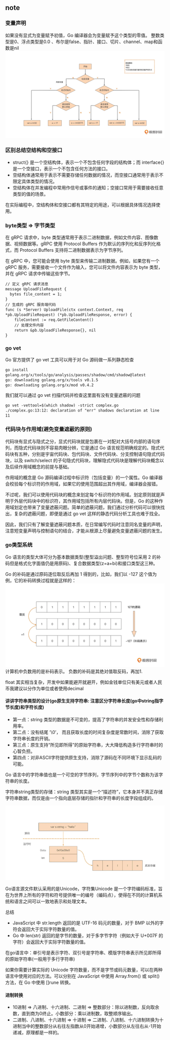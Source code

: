 ## note
### 变量声明

如果没有显式为变量赋予初值，Go 编译器会为变量赋予这个类型的零值。 整数类型是0、浮点类型是0.0 、布尔是false、指针、接口、切片、channel、map和函数是nil
![img.png](go-first-course/img/img.png)
### 区别总结空结构和空接口

- struct{} 是一个空结构体，表示一个不包含任何字段的结构体；而 interface{} 是一个空接口，表示一个不包含任何方法的接口。
- 空结构体通常用于表示不需要存储任何数据的情况，而空接口通常用于表示不限定具体类型的情况。
- 空结构体在并发编程中常用作信号或事件的通知；空接口常用于需要接收任意类型的值的场景。

在实际编程中，空结构体和空接口都有其特定的用途，可以根据具体情况选择使用。

### byte类型 => 字节类型

在 gRPC 请求中，byte 类型通常用于表示二进制数据，例如文件内容、图像数据、视频数据等。gRPC 使用 Protocol Buffers 作为默认的序列化和反序列化格式，而 Protocol Buffers 支持将二进制数据表示为字节序列。

在 gRPC 中，您可能会使用 byte 类型来传输二进制数据。例如，如果您有一个 gRPC 服务，需要接收一个文件作为输入，您可以将文件内容表示为 byte 类型，并在 gRPC 请求中传输这些字节。
```
// 定义 gRPC 请求消息
message UploadFileRequest {
  bytes file_content = 1;
}
// 生成的 gRPC 服务端代码
func (s *Server) UploadFile(ctx context.Context, req *pb.UploadFileRequest) (*pb.UploadFileResponse, error) {
    fileContent := req.GetFileContent()
    // 处理文件内容
    return &pb.UploadFileResponse{}, nil
}

```
### go vet
Go 官方提供了 go vet 工具可以用于对 Go 源码做一系列静态检查
```shell
go install golang.org/x/tools/go/analysis/passes/shadow/cmd/shadow@latest
go: downloading golang.org/x/tools v0.1.5
go: downloading golang.org/x/mod v0.4.2
```
我们就可以通过 go vet 扫描代码并检查这里面有没有变量遮蔽的问题

```shell
go vet -vettool=$(which shadow) -strict complex.go 
./complex.go:13:12: declaration of "err" shadows declaration at line 11
```
### 代码块与作用域(避免变量遮蔽的原则)

代码块有显式与隐式之分，显式代码块就是包裹在一对配对大括号内部的语句序列，而隐式代码块则不容易肉眼分辨，它是通过 Go 语言规范明确规定的。隐式代码块有五种，分别是宇宙代码块、包代码块、文件代码块、分支控制语句隐式代码块，以及 switch/select 的子句隐式代码块，理解隐式代码块是理解代码块概念以及后续作用域概念的前提与基础。

作用域的概念是 Go 源码编译过程中标识符（包括变量）的一个属性。Go 编译器会校验每个标识符的作用域，如果它的使用范围超出其作用域，编译器会报错。

不过呢，我们可以使用代码块的概念来划定每个标识符的作用域。划定原则就是声明于外层代码块中的标识符，其作用域包括所有内层代码块。但是，Go 的这种作用域划定也带来了变量遮蔽问题。简单的遮蔽问题，我们通过分析代码可以很快找出，复杂的遮蔽问题，即便是通过 go vet 这样的静态代码分析工具也难于找全。

因此，我们只有了解变量遮蔽问题本质，在日常编写代码时注意同名变量的声明，注意短变量声明与控制语句的结合，才能从根源上尽量避免变量遮蔽问题的发生。

### go类型系统

Go 语言的类型大体可分为基本数据类型(整型溢出问题、整型符号位采用 2 的补码但是格式化字面值仍是用原码)、复合数据类型(z=a+bi)和接口类型这三种。

Go 的补码是通过原码逐位取反后再加 1 得到的，比如，我们以 -127 这个值为例，它的补码转换过程就是这样的：
![img.png](go-first-course/img/2.png)
计算机中负数用的是补码表示。 负数的补码是其绝对值取反码，再加1.

float 其实相当复杂，开发中如果能避开就避开，例如金钱单位只有美元或者人民币我建议以分作为单位或者使用decimal

#### 讲讲字符串类型的设计(go原生支持字符串: 注意区分字符串长度(go中string指字节长度)和字符长度)

- 第一点：string 类型的数据是不可变的，提高了字符串的并发安全性和存储利用率。
- 第二点：没有结尾 ’\0’， 而且获取长度的时间复杂度是常数时间，消除了获取字符串长度的开销。
- 第三点：原生支持“所见即所得”的原始字符串，大大降低构造多行字符串时的心智负担。
- 第四点：对非ASCII字符提供原生支持，消除了源码在不同环境下显示乱码的可能。

Go 语言中的字符串值也是一个可空的字节序列，字节序列中的字节个数称为该字符串的长度。

字符串string类型的存储：string 类型其实是一个“描述符”，它本身并不真正存储字符串数据，而仅是由一个指向底层存储的指针和字符串的长度字段组成的。

![img.png](go-first-course/img/img3.png)

Go语言源文件默认采用的是Unicode，字符集Unicode 是一个字符编码标准，旨在为世界上所有的字符和符号提供唯一的编号（编码点），使得在不同的计算机系统和语言之间可以一致地表示和处理文本。

总结
- JavaScript 中 str.length 返回的是 UTF-16 码元的数量，对于 BMP 以外的字符会返回大于实际字符数量的值。
- Go 中 len(str) 返回的是字节的数量，对于多字节字符（例如大于 U+007F 的字符）会返回大于实际字符数量的值。

在go语言中：单引号是表示字符、双引号是字符串、模版字符串表示所见即所得的原始字符串(一般用于多行字符串)

如果你需要计算实际的 Unicode 字符数量，而不是字节或码元数量，可以在两种语言中使用对应的方法。可以分别在 JavaScript 中使用 Array.from() 或 split() 方法，在 Go 中使用 []rune 转换。

#### 进制转换
- 10进制 => 八进制、十六进制、二进制 => 整数部分：除以进制数，反向取余数，直到商为0终止。小数部分：乘以进制数，取整顺序输出。
- 二进制、八进制、十六进制 => 十进制 => 二进制、八进制、十六进制转换为十进制当中的整数部分从右往左指数从0开始递增，小数部分从左往右从-1开始递减，原理都是一样的。

